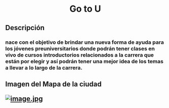 <center> <h1>Go to U</h1> </center>
<h2> Descripción
<h3> nace con el objetivo de brindar una nueva forma de ayuda para los jóvenes preuniversitarios donde podrán tener clases en vivo de cursos introductorios relacionados a la carrera que están por elegir y así podrán tener una mejor idea de los temas a llevar a lo largo de la carrera.

<h2> Imagen del Mapa de la ciudad 
  
[![image.jpg](https://i.postimg.cc/L8CCWB9T/image.jpg)](https://postimg.cc/jDf4wfJw)
